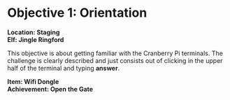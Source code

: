 
# Objective 1: Orientation
**Location: Staging**  
**Elf: Jingle Ringford**

This objective is about getting familiar with the Cranberry Pi terminals.
The challenge is clearly described and just consists out of clicking in the upper half of the terminal and typing **answer**.

**Item: Wifi Dongle**  
**Achievement: Open the Gate**
